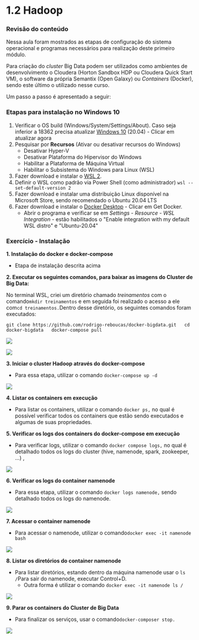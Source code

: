 # 1.2 Hadoop

### Revisão do conteúdo 

Nessa aula foram mostrados as etapas de configuração do sistema operacional e programas necessários para realização deste primeiro módulo.

Para criação do _cluster_ Big Data podem ser utilizados como ambientes de desenvolvimento o Cloudera \(Horton Sandbox HDP ou Cloudera Quick Start VM\), o software da própria Semantix \(Open Galaxy\) ou _Containers_ \(Docker\), sendo este último o utilizado nesse curso.

Um passo a passo é apresentado a seguir:

### Etapas para instalação no Windows 10

1. Verificar o OS build \(Windows/System/Settings/About\). Caso seja inferior a 18362 precisa atualizar [Windows 10](https://www.microsoft.com/pt-br/software-download/windows10) \(20.04\) - Clicar em atualizar agora
2. Pesquisar por **Recursos** \(Ativar ou desativar recursos do Windows\)
   * Desativar Hyper-V
   * Desativar Plataforma do Hipervisor do Windows
   * Habilitar a Plataforma de Máquina Virtual
   * Habilitar o Subsistema do Windows para Linux \(WSL\)
3. Fazer download e instalar o [WSL 2](https://wslstorestorage.blob.core.windows.net/wslblob/wsl_update_x64.msi). 
4. Definir o WSL como padrão via Power Shell \(como administrador\) `wsl --set-default-version 2`
5. Fazer download e instalar uma distribuição Linux disponível na Microsoft Store, sendo recomendado o Ubuntu 20.04 LTS
6. Fazer download e instalar o [Docker Desktop](https://hub.docker.com/editions/community/docker-ce-desktop-windows/) - Clicar em Get Docker.
   * Abrir o programa e verificar se em _Settings - Resource - WSL Integration_ - estão habilitados o "Enable integration with my default WSL distro" e "Ubuntu-20.04"

### Exercício - Instalação

**1. Instalação do docker e docker-compose** 

* Etapa de instalação descrita acima

**2. Executar os seguintes comandos, para baixar as imagens do Cluster de Big Data:**

No terminal WSL, criei um diretório chamado _treinamentos_ com o comando`mkdir treinamentos` e em seguida foi realizado o acesso a ele com`cd treinamentos.`Dentro desse diretório, os seguintes comandos foram executados:

 `git clone https://github.com/rodrigo-reboucas/docker-bigdata.git  
cd docker-bigdata  
docker-compose pull`

![](../.gitbook/assets/m1_aula2_00.png)

![](../.gitbook/assets/m1_aula2_01.png)

**3. Iniciar o cluster Hadoop através do docker-compose**

* Para essa etapa, utilizar o comando `docker-compose up -d`

![](../.gitbook/assets/m1_aula2_02.png)

**4. Listar os containers em execução**

* Para listar os containers, utilizar o comando `docker ps,` no qual é possível verificar todos os containers que estão sendo executados e algumas de suas propriedades.

**5. Verificar os logs dos containers do docker-compose em execução**

* Para verificar logs, utilizar o comando `docker compose logs,` no qual é detalhado todos os logs do cluster \(hive, namenode, spark, zookeeper, ...\)  , 

![](../.gitbook/assets/m1_aula2_03.png)

**6. Verificar os logs do container namenode**

* Para essa etapa, utilizar o comando `docker logs namenode,` sendo detalhado todos os logs do namenode.  

![](../.gitbook/assets/m1_aula2_04.png)

**7.  Acessar o container namenode**

* Para acessar o namenode, utilizar o comando`docker exec -it namenode bash`  

![](../.gitbook/assets/m1_aula2_05.png)

 **8. Listar  os diretórios do container namenode**

* Para listar diretórios, estando dentro da máquina namenode usar o `ls /`Para sair do namenode, executar Control+D.
  * Outra forma é utilizar o comando `docker exec -it namenode ls /`  

![](../.gitbook/assets/m1_aula2_06.png)

**9. Parar os containers do Cluster de Big Data**

* Para finalizar os serviços, usar o comando`docker-composer stop.`  

![](../.gitbook/assets/m1_aula2_07.png)

